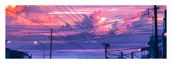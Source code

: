 <img src="bg.png">
<!--[![Anurag's GitHub stats](https://github-readme-stats.vercel.app/api?username=NeshnyyFevral)](https://github.com/NeshnyyFevral/github-readme-stats)-->
